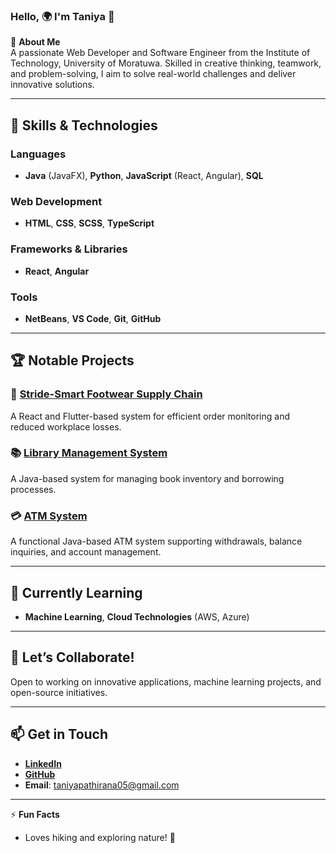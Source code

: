 ### Hello, 🌍 I'm Taniya 👋  

🌟 **About Me**  
A passionate Web Developer and Software Engineer from the Institute of Technology, University of Moratuwa. Skilled in creative thinking, teamwork, and problem-solving, I aim to solve real-world challenges and deliver innovative solutions.  

---

## 🚀 **Skills & Technologies**  

### Languages  
- **Java** (JavaFX), **Python**, **JavaScript** (React, Angular), **SQL**  

### Web Development  
- **HTML**, **CSS**, **SCSS**, **TypeScript**  

### Frameworks & Libraries  
- **React**, **Angular**  

### Tools  
- **NetBeans**, **VS Code**, **Git**, **GitHub**  

---

## 🏆 **Notable Projects**  

### 🥾 **[Stride-Smart Footwear Supply Chain](https://github.com/TharushiTaniya/stride-smart)**  
A React and Flutter-based system for efficient order monitoring and reduced workplace losses.  

### 📚 **[Library Management System](https://github.com/TharushiTaniya/library-system)**  
A Java-based system for managing book inventory and borrowing processes.  

### 💳 **[ATM System](https://github.com/TharushiTaniya/atm-system)**  
A functional Java-based ATM system supporting withdrawals, balance inquiries, and account management.  

---

## 🌱 **Currently Learning**  
- **Machine Learning**, **Cloud Technologies** (AWS, Azure)  

---

## 🤝 **Let’s Collaborate!**  
Open to working on innovative applications, machine learning projects, and open-source initiatives.  

---

## 📫 **Get in Touch**  
- **[LinkedIn](https://www.linkedin.com/in/taniya-pathirana-462833294/)**  
- **[GitHub](https://github.com/TharushiTaniya)**  
- **Email**: taniyapathirana05@gmail.com  

---

⚡ **Fun Facts**  
- Loves hiking and exploring nature! 🌄  
